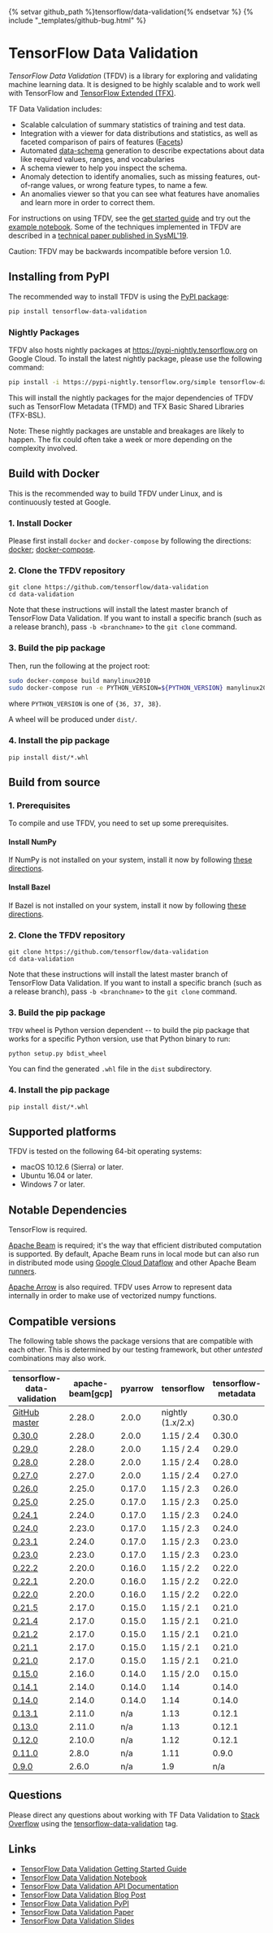 
{% setvar github_path %}tensorflow/data-validation{% endsetvar %}
{% include "_templates/github-bug.html" %}

# TensorFlow Data Validation

*TensorFlow Data Validation* (TFDV) is a library for exploring and validating
machine learning data. It is designed to be highly scalable
and to work well with TensorFlow and [TensorFlow Extended (TFX)](https://www.tensorflow.org/tfx).

TF Data Validation includes:

*    Scalable calculation of summary statistics of training and test data.
*    Integration with a viewer for data distributions and statistics, as well
     as faceted comparison of pairs of features ([Facets](https://github.com/PAIR-code/facets))
*    Automated [data-schema](https://github.com/tensorflow/metadata/blob/master/tensorflow_metadata/proto/v0/schema.proto)
     generation to describe expectations about data
     like required values, ranges, and vocabularies
*    A schema viewer to help you inspect the schema.
*    Anomaly detection to identify anomalies, such as missing features,
     out-of-range values, or wrong feature types, to name a few.
*    An anomalies viewer so that you can see what features have anomalies and
     learn more in order to correct them.

For instructions on using TFDV, see the
[get started guide](https://github.com/tensorflow/data-validation/blob/master/g3doc/get_started.md)
and try out the
[example notebook](https://colab.research.google.com/github/tensorflow/tfx/blob/master/docs/tutorials/data_validation/tfdv_basic.ipynb).
Some of the techniques implemented in TFDV are described in a
[technical paper published in SysML'19](https://mlsys.org/Conferences/2019/doc/2019/167.pdf).

Caution: TFDV may be backwards incompatible before version 1.0.

## Installing from PyPI

The recommended way to install TFDV is using the
[PyPI package](https://pypi.org/project/tensorflow-data-validation/):

```bash
pip install tensorflow-data-validation
```

### Nightly Packages

TFDV also hosts nightly packages at https://pypi-nightly.tensorflow.org on
Google Cloud. To install the latest nightly package, please use the following
command:

```bash
pip install -i https://pypi-nightly.tensorflow.org/simple tensorflow-data-validation
```

This will install the nightly packages for the major dependencies of TFDV such
as TensorFlow Metadata (TFMD) and TFX Basic Shared Libraries (TFX-BSL).

Note: These nightly packages are unstable and breakages are likely to happen.
The fix could often take a week or more depending on the complexity involved.

## Build with Docker

This is the recommended way to build TFDV under Linux, and is continuously
tested at Google.

### 1. Install Docker

Please first install `docker` and `docker-compose` by following the directions:
[docker](https://docs.docker.com/install/);
[docker-compose](https://docs.docker.com/compose/install/).

### 2. Clone the TFDV repository

```shell
git clone https://github.com/tensorflow/data-validation
cd data-validation
```

Note that these instructions will install the latest master branch of TensorFlow
Data Validation. If you want to install a specific branch (such as a release
branch), pass `-b <branchname>` to the `git clone` command.

### 3. Build the pip package

Then, run the following at the project root:

```bash
sudo docker-compose build manylinux2010
sudo docker-compose run -e PYTHON_VERSION=${PYTHON_VERSION} manylinux2010
```

where `PYTHON_VERSION` is one of `{36, 37, 38}`.

A wheel will be produced under `dist/`.

### 4. Install the pip package

```shell
pip install dist/*.whl
```

## Build from source

### 1. Prerequisites

To compile and use TFDV, you need to set up some prerequisites.

#### Install NumPy

If NumPy is not installed on your system, install it now by following [these
directions](https://www.scipy.org/scipylib/download.html).

#### Install Bazel

If Bazel is not installed on your system, install it now by following [these
directions](https://bazel.build/versions/master/docs/install.html).

### 2. Clone the TFDV repository

```shell
git clone https://github.com/tensorflow/data-validation
cd data-validation
```

Note that these instructions will install the latest master branch of TensorFlow
Data Validation. If you want to install a specific branch (such as a release
branch), pass `-b <branchname>` to the `git clone` command.

### 3. Build the pip package

`TFDV` wheel is Python version dependent -- to build the pip package that
works for a specific Python version, use that Python binary to run:

```shell
python setup.py bdist_wheel
```

You can find the generated `.whl` file in the `dist` subdirectory.

### 4. Install the pip package

```shell
pip install dist/*.whl
```

## Supported platforms

TFDV is tested on the following 64-bit operating systems:

  * macOS 10.12.6 (Sierra) or later.
  * Ubuntu 16.04 or later.
  * Windows 7 or later.

## Notable Dependencies

TensorFlow is required.

[Apache Beam](https://beam.apache.org/) is required; it's the way that efficient
distributed computation is supported. By default, Apache Beam runs in local
mode but can also run in distributed mode using
[Google Cloud Dataflow](https://cloud.google.com/dataflow/) and other Apache
Beam
[runners](https://beam.apache.org/documentation/runners/capability-matrix/).

[Apache Arrow](https://arrow.apache.org/) is also required. TFDV uses Arrow to
represent data internally in order to make use of vectorized numpy functions.

## Compatible versions

The following table shows the  package versions that are
compatible with each other. This is determined by our testing framework, but
other *untested* combinations may also work.

tensorflow-data-validation                                                            | apache-beam[gcp] | pyarrow | tensorflow        | tensorflow-metadata | tensorflow-transform | tfx-bsl
------------------------------------------------------------------------------------- | ---------------- | ------- | ----------------- | ------------------- | -------------------- | -------
[GitHub master](https://github.com/tensorflow/data-validation/blob/master/RELEASE.md) | 2.28.0           | 2.0.0   | nightly (1.x/2.x) | 0.30.0              | n/a                  | 0.30.0
[0.30.0](https://github.com/tensorflow/data-validation/blob/v0.30.0/RELEASE.md)       | 2.28.0           | 2.0.0   | 1.15 / 2.4        | 0.30.0              | n/a                  | 0.30.0
[0.29.0](https://github.com/tensorflow/data-validation/blob/v0.29.0/RELEASE.md)       | 2.28.0           | 2.0.0   | 1.15 / 2.4        | 0.29.0              | n/a                  | 0.29.0
[0.28.0](https://github.com/tensorflow/data-validation/blob/v0.28.0/RELEASE.md)       | 2.28.0           | 2.0.0   | 1.15 / 2.4        | 0.28.0              | n/a                  | 0.28.1
[0.27.0](https://github.com/tensorflow/data-validation/blob/v0.27.0/RELEASE.md)       | 2.27.0           | 2.0.0   | 1.15 / 2.4        | 0.27.0              | n/a                  | 0.27.0
[0.26.0](https://github.com/tensorflow/data-validation/blob/v0.26.0/RELEASE.md)       | 2.25.0           | 0.17.0  | 1.15 / 2.3        | 0.26.0              | 0.26.0               | 0.26.0
[0.25.0](https://github.com/tensorflow/data-validation/blob/v0.25.0/RELEASE.md)       | 2.25.0           | 0.17.0  | 1.15 / 2.3        | 0.25.0              | 0.25.0               | 0.25.0
[0.24.1](https://github.com/tensorflow/data-validation/blob/v0.24.1/RELEASE.md)       | 2.24.0           | 0.17.0  | 1.15 / 2.3        | 0.24.0              | 0.24.1               | 0.24.1
[0.24.0](https://github.com/tensorflow/data-validation/blob/v0.24.0/RELEASE.md)       | 2.23.0           | 0.17.0  | 1.15 / 2.3        | 0.24.0              | 0.24.0               | 0.24.0
[0.23.1](https://github.com/tensorflow/data-validation/blob/v0.23.1/RELEASE.md)       | 2.24.0           | 0.17.0  | 1.15 / 2.3        | 0.23.0              | 0.23.0               | 0.23.0
[0.23.0](https://github.com/tensorflow/data-validation/blob/v0.23.0/RELEASE.md)       | 2.23.0           | 0.17.0  | 1.15 / 2.3        | 0.23.0              | 0.23.0               | 0.23.0
[0.22.2](https://github.com/tensorflow/data-validation/blob/v0.22.2/RELEASE.md)       | 2.20.0           | 0.16.0  | 1.15 / 2.2        | 0.22.0              | 0.22.0               | 0.22.1
[0.22.1](https://github.com/tensorflow/data-validation/blob/v0.22.1/RELEASE.md)       | 2.20.0           | 0.16.0  | 1.15 / 2.2        | 0.22.0              | 0.22.0               | 0.22.1
[0.22.0](https://github.com/tensorflow/data-validation/blob/v0.22.0/RELEASE.md)       | 2.20.0           | 0.16.0  | 1.15 / 2.2        | 0.22.0              | 0.22.0               | 0.22.0
[0.21.5](https://github.com/tensorflow/data-validation/blob/v0.21.5/RELEASE.md)       | 2.17.0           | 0.15.0  | 1.15 / 2.1        | 0.21.0              | 0.21.1               | 0.21.3
[0.21.4](https://github.com/tensorflow/data-validation/blob/v0.21.4/RELEASE.md)       | 2.17.0           | 0.15.0  | 1.15 / 2.1        | 0.21.0              | 0.21.1               | 0.21.3
[0.21.2](https://github.com/tensorflow/data-validation/blob/v0.21.2/RELEASE.md)       | 2.17.0           | 0.15.0  | 1.15 / 2.1        | 0.21.0              | 0.21.0               | 0.21.0
[0.21.1](https://github.com/tensorflow/data-validation/blob/v0.21.1/RELEASE.md)       | 2.17.0           | 0.15.0  | 1.15 / 2.1        | 0.21.0              | 0.21.0               | 0.21.0
[0.21.0](https://github.com/tensorflow/data-validation/blob/v0.21.0/RELEASE.md)       | 2.17.0           | 0.15.0  | 1.15 / 2.1        | 0.21.0              | 0.21.0               | 0.21.0
[0.15.0](https://github.com/tensorflow/data-validation/blob/v0.15.0/RELEASE.md)       | 2.16.0           | 0.14.0  | 1.15 / 2.0        | 0.15.0              | 0.15.0               | 0.15.0
[0.14.1](https://github.com/tensorflow/data-validation/blob/v0.14.1/RELEASE.md)       | 2.14.0           | 0.14.0  | 1.14              | 0.14.0              | 0.14.0               | n/a
[0.14.0](https://github.com/tensorflow/data-validation/blob/v0.14.0/RELEASE.md)       | 2.14.0           | 0.14.0  | 1.14              | 0.14.0              | 0.14.0               | n/a
[0.13.1](https://github.com/tensorflow/data-validation/blob/v0.13.1/RELEASE.md)       | 2.11.0           | n/a     | 1.13              | 0.12.1              | 0.13.0               | n/a
[0.13.0](https://github.com/tensorflow/data-validation/blob/v0.13.0/RELEASE.md)       | 2.11.0           | n/a     | 1.13              | 0.12.1              | 0.13.0               | n/a
[0.12.0](https://github.com/tensorflow/data-validation/blob/v0.12.0/RELEASE.md)       | 2.10.0           | n/a     | 1.12              | 0.12.1              | 0.12.0               | n/a
[0.11.0](https://github.com/tensorflow/data-validation/blob/v0.11.0/RELEASE.md)       | 2.8.0            | n/a     | 1.11              | 0.9.0               | 0.11.0               | n/a
[0.9.0](https://github.com/tensorflow/data-validation/blob/v0.9.0/RELEASE.md)         | 2.6.0            | n/a     | 1.9               | n/a                 | n/a                  | n/a

## Questions

Please direct any questions about working with TF Data Validation to
[Stack Overflow](https://stackoverflow.com) using the
[tensorflow-data-validation](https://stackoverflow.com/questions/tagged/tensorflow-data-validation)
tag.

## Links

*   [TensorFlow Data Validation Getting Started Guide](https://www.tensorflow.org/tfx/data_validation/get_started)
*   [TensorFlow Data Validation Notebook](https://colab.research.google.com/github/tensorflow/tfx/blob/master/docs/tutorials/data_validation/tfdv_basic.ipynb)
*   [TensorFlow Data Validation API Documentation](https://www.tensorflow.org/tfx/data_validation/api_docs/python/tfdv)
*   [TensorFlow Data Validation Blog Post](https://medium.com/tensorflow/introducing-tensorflow-data-validation-data-understanding-validation-and-monitoring-at-scale-d38e3952c2f0)
*   [TensorFlow Data Validation PyPI](https://pypi.org/project/tensorflow-data-validation/)
*   [TensorFlow Data Validation Paper](https://www.sysml.cc/doc/2019/167.pdf)
*   [TensorFlow Data Validation Slides](https://conf.slac.stanford.edu/xldb2018/sites/xldb2018.conf.slac.stanford.edu/files/Tues_09.45_NeoklisPolyzotis_Data%20Analysis%20and%20Validation%20\(1\).pdf)
